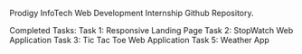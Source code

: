 Prodigy InfoTech Web Development Internship Github Repository. 

Completed Tasks:
Task 1: Responsive Landing Page
Task 2: StopWatch Web Application
Task 3: Tic Tac Toe Web Application
Task 5: Weather App
